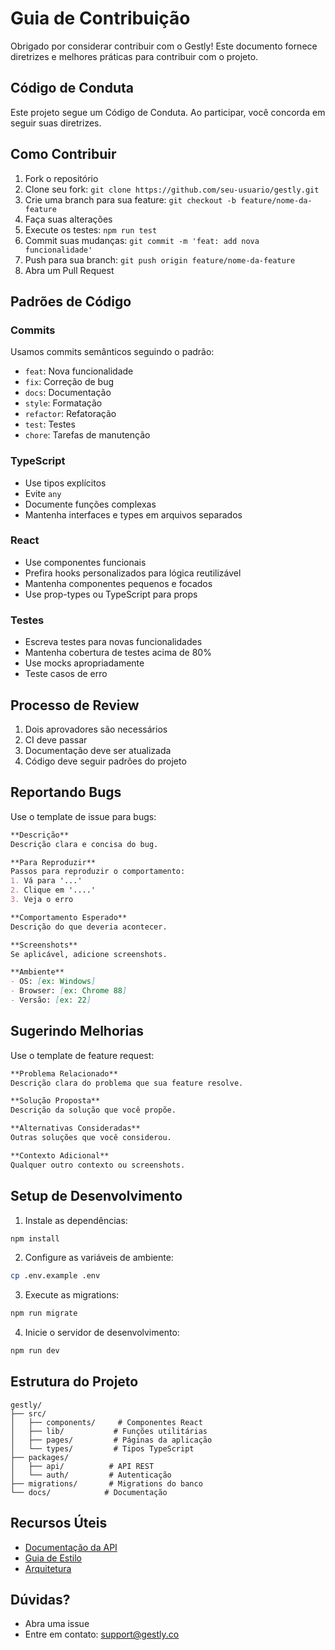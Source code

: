 # Guia de Contribuição

Obrigado por considerar contribuir com o Gestly! Este documento fornece diretrizes e melhores práticas para contribuir com o projeto.

## Código de Conduta

Este projeto segue um Código de Conduta. Ao participar, você concorda em seguir suas diretrizes.

## Como Contribuir

1. Fork o repositório
2. Clone seu fork: `git clone https://github.com/seu-usuario/gestly.git`
3. Crie uma branch para sua feature: `git checkout -b feature/nome-da-feature`
4. Faça suas alterações
5. Execute os testes: `npm run test`
6. Commit suas mudanças: `git commit -m 'feat: add nova funcionalidade'`
7. Push para sua branch: `git push origin feature/nome-da-feature`
8. Abra um Pull Request

## Padrões de Código

### Commits

Usamos commits semânticos seguindo o padrão:

- `feat`: Nova funcionalidade
- `fix`: Correção de bug
- `docs`: Documentação
- `style`: Formatação
- `refactor`: Refatoração
- `test`: Testes
- `chore`: Tarefas de manutenção

### TypeScript

- Use tipos explícitos
- Evite `any`
- Documente funções complexas
- Mantenha interfaces e types em arquivos separados

### React

- Use componentes funcionais
- Prefira hooks personalizados para lógica reutilizável
- Mantenha componentes pequenos e focados
- Use prop-types ou TypeScript para props

### Testes

- Escreva testes para novas funcionalidades
- Mantenha cobertura de testes acima de 80%
- Use mocks apropriadamente
- Teste casos de erro

## Processo de Review

1. Dois aprovadores são necessários
2. CI deve passar
3. Documentação deve ser atualizada
4. Código deve seguir padrões do projeto

## Reportando Bugs

Use o template de issue para bugs:

```markdown
**Descrição**
Descrição clara e concisa do bug.

**Para Reproduzir**
Passos para reproduzir o comportamento:
1. Vá para '...'
2. Clique em '....'
3. Veja o erro

**Comportamento Esperado**
Descrição do que deveria acontecer.

**Screenshots**
Se aplicável, adicione screenshots.

**Ambiente**
- OS: [ex: Windows]
- Browser: [ex: Chrome 88]
- Versão: [ex: 22]
```

## Sugerindo Melhorias

Use o template de feature request:

```markdown
**Problema Relacionado**
Descrição clara do problema que sua feature resolve.

**Solução Proposta**
Descrição da solução que você propõe.

**Alternativas Consideradas**
Outras soluções que você considerou.

**Contexto Adicional**
Qualquer outro contexto ou screenshots.
```

## Setup de Desenvolvimento

1. Instale as dependências:
```bash
npm install
```

2. Configure as variáveis de ambiente:
```bash
cp .env.example .env
```

3. Execute as migrations:
```bash
npm run migrate
```

4. Inicie o servidor de desenvolvimento:
```bash
npm run dev
```

## Estrutura do Projeto

```
gestly/
├── src/
│   ├── components/     # Componentes React
│   ├── lib/           # Funções utilitárias
│   ├── pages/         # Páginas da aplicação
│   └── types/         # Tipos TypeScript
├── packages/
│   ├── api/          # API REST
│   └── auth/         # Autenticação
├── migrations/       # Migrations do banco
└── docs/            # Documentação
```

## Recursos Úteis

- [Documentação da API](docs/api.md)
- [Guia de Estilo](docs/style-guide.md)
- [Arquitetura](docs/architecture.md)

## Dúvidas?

- Abra uma issue
- Entre em contato: support@gestly.co